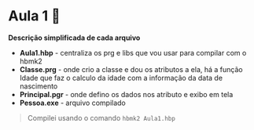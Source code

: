 # Aula 1 🤗

**Descrição simplificada de cada arquivo**
- **Aula1.hbp** - centraliza os prg e libs que vou usar para compilar com o hbmk2
- **Classe.prg** - onde crio a classe e dou os atributos a ela, há a função Idade que faz o calculo da idade com a informação da data de nascimento
- **Principal.pgr** - onde defino os dados nos atributo e exibo em tela
- **Pessoa.exe** - arquivo compilado

> Compilei usando o comando
> `hbmk2 Aula1.hbp`